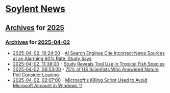 # [Soylent News](../../../README.md)

## [Archives](../../index.md) for [2025](../index.md)

### [Archives](../../index.md) for [2025-04-02](index.md)

* [2025-04-02, 16:24:00](https://soylentnews.org/article.pl?sid=25/03/31/1729253&from=rss) - [AI Search Engines Cite Incorrect News Sources at an Alarming 60% Rate, Study Says](https://soylentnews.org/article.pl?sid=25/03/31/1729253&from=rss)
* [2025-04-02, 11:38:00](https://soylentnews.org/article.pl?sid=25/03/31/1720218&from=rss) - [Study Reveals Tool Use in Tropical Fish Species](https://soylentnews.org/article.pl?sid=25/03/31/1720218&from=rss)
* [2025-04-02, 06:53:00](https://soylentnews.org/article.pl?sid=25/03/31/1714219&from=rss) - [75% of US Scientists Who Answered Nature Poll Consider Leaving](https://soylentnews.org/article.pl?sid=25/03/31/1714219&from=rss)
* [2025-04-02, 02:07:00](https://soylentnews.org/article.pl?sid=25/03/31/1248211&from=rss) - [Microsoft's Killing Script Used to Avoid Microsoft Account in Windows 11](https://soylentnews.org/article.pl?sid=25/03/31/1248211&from=rss)
